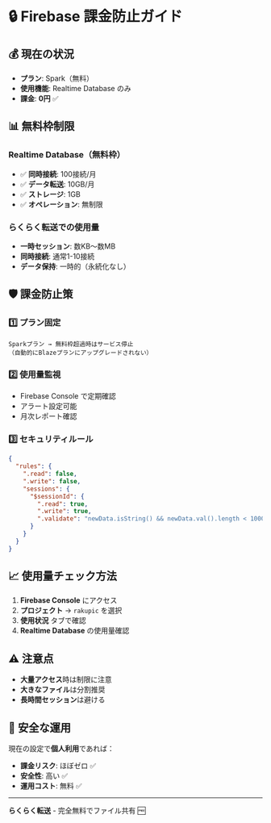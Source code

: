 # 🔒 Firebase 課金防止ガイド

## 💰 現在の状況
- **プラン**: Spark（無料）
- **使用機能**: Realtime Database のみ
- **課金**: **0円** ✅

## 📊 無料枠制限

### Realtime Database（無料枠）
- ✅ **同時接続**: 100接続/月
- ✅ **データ転送**: 10GB/月  
- ✅ **ストレージ**: 1GB
- ✅ **オペレーション**: 無制限

### らくらく転送での使用量
- **一時セッション**: 数KB～数MB
- **同時接続**: 通常1-10接続
- **データ保持**: 一時的（永続化なし）

## 🛡️ 課金防止策

### 1️⃣ プラン固定
```
Sparkプラン → 無料枠超過時はサービス停止
（自動的にBlazeプランにアップグレードされない）
```

### 2️⃣ 使用量監視
- Firebase Console で定期確認
- アラート設定可能
- 月次レポート確認

### 3️⃣ セキュリティルール
```json
{
  "rules": {
    ".read": false,
    ".write": false,
    "sessions": {
      "$sessionId": {
        ".read": true,
        ".write": true,
        ".validate": "newData.isString() && newData.val().length < 10000"
      }
    }
  }
}
```

## 📈 使用量チェック方法

1. **Firebase Console** にアクセス
2. **プロジェクト** → `rakupic` を選択
3. **使用状況** タブで確認
4. **Realtime Database** の使用量確認

## ⚠️ 注意点

- **大量アクセス**時は制限に注意
- **大きなファイル**は分割推奨
- **長時間セッション**は避ける

## 🎯 安全な運用

現在の設定で**個人利用**であれば：
- **課金リスク**: ほぼゼロ ✅
- **安全性**: 高い ✅
- **運用コスト**: 無料 ✅

---
**らくらく転送** - 完全無料でファイル共有 🆓
